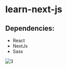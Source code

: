 # learn-next-js

## Dependencies:
* React
* NextJs
* Sass
    
![3](https://user-images.githubusercontent.com/51847400/221416549-ab4a488f-fe2e-4503-bb98-96dc729eebae.png)
